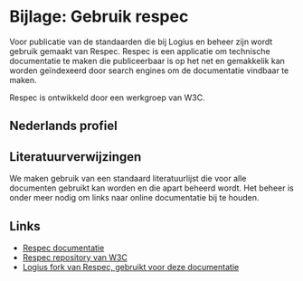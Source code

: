 # Bijlage: Gebruik respec

Voor publicatie van de standaarden die bij Logius en beheer zijn wordt
gebruik gemaakt van Respec. Respec is een applicatie om technische
documentatie te maken die publiceerbaar is op het net en gemakkelik
kan worden geïndexeerd door search engines om de documentatie vindbaar
te maken.

Respec is ontwikkeld door een werkgroep van W3C.

## Nederlands profiel

## Literatuurverwijzingen

We maken gebruik van een standaard literatuurlijst die voor alle
documenten gebruikt kan worden en die apart beheerd wordt. Het beheer
is onder meer nodig om links naar online documentatie bij te houden.

## Links

- [Respec documentatie](https://respec.org/docs/)
- [Respec repository van W3C](https://github.com/w3c/respec)
- [Logius fork van Respec, gebruikt voor deze documentatie](https://github.com/Logius-standaarden/respec)

